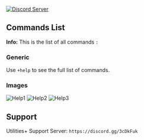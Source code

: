 [![Discord Server](https://img.shields.io/badge/Support-Discord%20Server-blue.svg)](https://discord.gg/3cDkFuk)

Commands List
-------------
**Info:** This is the list of all commands `:`

### Generic ###

Use `+help` to see the full list of commands.

### Images ###
![Help1](https://cdn.discordapp.com/attachments/732573817649496145/740900946128666664/help.png)
![Help2](https://cdn.discordapp.com/attachments/732573817649496145/740900946464342076/invite.png)
![Help3](https://cdn.discordapp.com/attachments/732573817649496145/740900954408222790/support.png)


Support
-------------
Utilities+ Support Server: `https://discord.gg/3cDkFuk`

